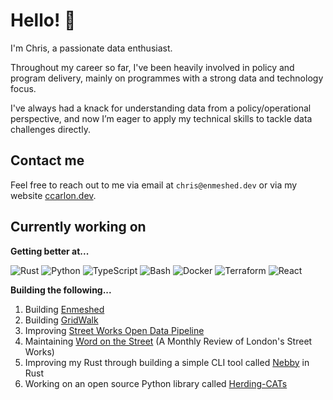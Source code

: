 # Hello! 👋

I'm Chris, a passionate data enthusiast.

Throughout my career so far, I've been heavily involved in policy and program delivery, mainly on programmes with a strong data and technology focus.

I've always had a knack for understanding data from a policy/operational perspective, and now I’m eager to apply my technical skills to tackle data challenges directly.

## Contact me

Feel free to reach out to me via email at `chris@enmeshed.dev` or via my website [ccarlon.dev](https://www.ccarlon.dev).

## Currently working on

**Getting better at...**

![Rust](https://img.shields.io/badge/Rust-000000?style=for-the-badge&logo=rust&logoColor=white)
![Python](https://img.shields.io/badge/Python-3776AB?style=for-the-badge&logo=python&logoColor=white)
![TypeScript](https://img.shields.io/badge/TypeScript-007ACC?style=for-the-badge&logo=typescript&logoColor=white)
![Bash](https://img.shields.io/badge/Bash-4EAA25?style=for-the-badge&logo=gnu-bash&logoColor=white)
![Docker](https://img.shields.io/badge/Docker-2496ED?style=for-the-badge&logo=docker&logoColor=white)
![Terraform](https://img.shields.io/badge/Terraform-7B42BC?style=for-the-badge&logo=terraform&logoColor=white)
![React](https://img.shields.io/badge/React-20232A?style=for-the-badge&logo=react&logoColor=61DAFB)

**Building the following...**

1. Building [Enmeshed](https://www.enmeshed.dev)
2. Building [GridWalk](https://github.com/enmeshed-analytics/gridwalk)
3. Improving [Street Works Open Data Pipeline](https://github.com/CHRISCARLON/Open-Street-Works-Data-Pipeline)
4. Maintaining [Word on the Street](https://word-on-the-street.evidence.app) (A Monthly Review of London's Street Works)
5. Improving my Rust through building a simple CLI tool called [Nebby](https://github.com/CHRISCARLON/nebby) in Rust
6. Working on an open source Python library called [Herding-CATs](https://github.com/CHRISCARLON/Herding-CATs)
